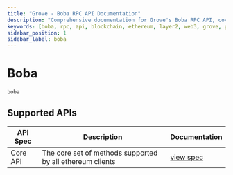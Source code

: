 ```yaml
---
title: "Grove - Boba RPC API Documentation"
description: "Comprehensive documentation for Grove's Boba RPC API, covering endpoint details and integration strategies for blockchain developers."
keywords: [boba, rpc, api, blockchain, ethereum, layer2, web3, grove, pocket, pokt, L2]
sidebar_position: 1
sidebar_label: boba
---
```


# Boba

`boba`

## Supported APIs

| API Spec | Description                                               | Documentation                  |
| -------- | --------------------------------------------------------- | ------------------------------ |
| Core API | The core set of methods supported by all ethereum clients | [view spec](../specs/core-api) |
